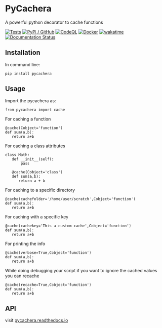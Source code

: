 # PyCachera
A powerful python decorator to cache functions

[![Tests](https://github.com/antolonappan/pycachera/actions/workflows/test.yml/badge.svg)](https://github.com/antolonappan/pycachera/actions/workflows/test.yml)
[![PyPI / GitHub](https://github.com/antolonappan/pycachera/actions/workflows/publish.yml/badge.svg)](https://github.com/antolonappan/pycachera/actions/workflows/publish.yml)
[![CodeQL](https://github.com/antolonappan/pycachera/actions/workflows/codeql.yml/badge.svg)](https://github.com/antolonappan/pycachera/actions/workflows/codeql.yml)
[![Docker](https://github.com/antolonappan/pycachera/actions/workflows/docker-publish.yml/badge.svg)](https://github.com/antolonappan/pycachera/actions/workflows/docker-publish.yml)
[![wakatime](https://wakatime.com/badge/user/e4d61f54-a71a-4db6-81a9-edbb50ce497f/project/49c3495a-f7c4-416b-92b9-2f80ef1b43d2.svg)](https://wakatime.com/badge/user/e4d61f54-a71a-4db6-81a9-edbb50ce497f/project/49c3495a-f7c4-416b-92b9-2f80ef1b43d2)
[![Documentation Status](https://readthedocs.org/projects/pycachera/badge/?version=latest)](https://pycachera.readthedocs.io/en/latest/?badge=latest)

## Installation

In command line:

`pip install pycachera`

## Usage

Import the pycachera as:

```
from pycachera import cache
```

For caching a function
```
@cache(Cobject='function')
def sum(a,b):
   return a+b
```

For caching a class attributes

```
class Math:
   def __init__(self):
       pass
   
   @cache(Cobject='class')
   def sum(a,b):
      return a + b  
```

For caching to a specific directory

```
@cache(cachefolder='/home/user/scratch',Cobject='function')
def sum(a,b):
   return a+b
```

For caching with a specific key

```
@cache(cachekey='This a custom cache',Cobject='function')
def sum(a,b):
   return a+b
```

For printing the info

```
@cache(verbose=True,Cobject='function')
def sum(a,b):
   return a+b
```

While doing debugging your script if you want to ignore the cached values you can recache
```
@cache(recache=True,Cobject='function')
def sum(a,b):
   return a+b
```



## API

visit [pycachera.readthedocs.io](https://pycachera.readthedocs.io/en/latest/)
